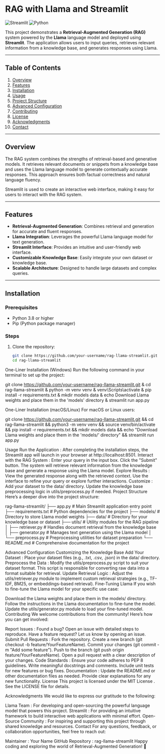 # RAG with Llama and Streamlit

![Streamlit](https://img.shields.io/badge/Streamlit-FF4B4B?style=for-the-badge&logo=streamlit&logoColor=white)
![Python](https://img.shields.io/badge/Python-3776AB?style=for-the-badge&logo=python&logoColor=white)

This project demonstrates a **Retrieval-Augmented Generation (RAG)** system powered by the **Llama** language model and deployed using **Streamlit**. The application allows users to input queries, retrieves relevant information from a knowledge base, and generates responses using Llama.

---

## Table of Contents

1. [Overview](#overview)
2. [Features](#features)
3. [Installation](#installation)
4. [Usage](#usage)
5. [Project Structure](#project-structure)
6. [Advanced Configuration](#advanced-configuration)
7. [Contributing](#contributing)
8. [License](#license)
9. [Acknowledgments](#acknowledgments)
10. [Contact](#contact)

---

## Overview

The RAG system combines the strengths of retrieval-based and generative models. It retrieves relevant documents or snippets from a knowledge base and uses the Llama language model to generate contextually accurate responses. This approach ensures both factual correctness and natural language fluency.

Streamlit is used to create an interactive web interface, making it easy for users to interact with the RAG system.

---

## Features

- **Retrieval-Augmented Generation**: Combines retrieval and generation for accurate and fluent responses.
- **Llama Integration**: Leverages the powerful Llama language model for text generation.
- **Streamlit Interface**: Provides an intuitive and user-friendly web interface.
- **Customizable Knowledge Base**: Easily integrate your own dataset or knowledge base.
- **Scalable Architecture**: Designed to handle large datasets and complex queries.

---

## Installation

### Prerequisites

- Python 3.8 or higher
- Pip (Python package manager)

### Steps

1. Clone the repository:
   ```bash
   git clone https://github.com/your-username/rag-llama-streamlit.git
   cd rag-llama-streamlit

One-Liner Installation (Windows)
Run the following command in your terminal to set up the project:

git clone https://github.com/your-username/rag-llama-streamlit.git & cd rag-llama-streamlit & python -m venv venv & venv\Scripts\activate & pip install -r requirements.txt & mkdir models data & echo Download Llama weights and place them in the 'models\' directory & streamlit run app.py

One-Liner Installation (macOS/Linux)
For macOS or Linux users:

git clone https://github.com/your-username/rag-llama-streamlit.git && cd rag-llama-streamlit && python3 -m venv venv && source venv/bin/activate && pip install -r requirements.txt && mkdir models data && echo "Download Llama weights and place them in the 'models/' directory" && streamlit run app.py

Usage
Run the Application :
After completing the installation steps, the Streamlit app will launch in your browser at http://localhost:8501.
Interact with the RAG System :
Enter your query in the input box.
Click the "Submit" button.
The system will retrieve relevant information from the knowledge base and generate a response using the Llama model.
Explore Results :
View the generated response along with the retrieved context.
Use the interface to refine your query or explore further interactions.
Customize :
Add your dataset to the data/ directory.
Update the knowledge base preprocessing logic in utils/preprocess.py if needed.
Project Structure
Here’s a deeper dive into the project structure:

rag-llama-streamlit/
├── app.py                # Main Streamlit application entry point
├── requirements.txt      # Python dependencies for the project
├── models/               # Directory to store Llama model weights
├── data/                 # Directory for your knowledge base or dataset
├── utils/                # Utility modules for the RAG pipeline
│   ├── retriever.py      # Handles document retrieval from the knowledge base
│   ├── generator.py      # Manages text generation using the Llama model
│   └── preprocess.py     # Preprocessing utilities for dataset preparation
└── README.md             # Comprehensive documentation for the project

Advanced Configuration
Customizing the Knowledge Base
Add Your Dataset :
Place your dataset files (e.g., .txt, .csv, .json) in the data/ directory.
Preprocess the Data :
Modify the utils/preprocess.py script to suit your dataset format. This script is responsible for converting raw data into a format suitable for retrieval.
Update Retrieval Logic :
Adjust the utils/retriever.py module to implement custom retrieval strategies (e.g., TF-IDF, BM25, or embeddings-based retrieval).
Fine-Tuning Llama
If you wish to fine-tune the Llama model for your specific use case:

Download the Llama weights and place them in the models/ directory.
Follow the instructions in the Llama documentation to fine-tune the model.
Update the utils/generator.py module to load your fine-tuned model.
Contributing
We welcome contributions from the community! Here’s how you can get involved:

Report Issues :
Found a bug? Open an issue with detailed steps to reproduce.
Have a feature request? Let us know by opening an issue.
Submit Pull Requests :
Fork the repository.
Create a new branch (git checkout -b feature/YourFeatureName).
Commit your changes (git commit -m "Add some feature").
Push to the branch (git push origin feature/YourFeatureName).
Open a pull request with a clear description of your changes.
Code Standards :
Ensure your code adheres to PEP 8 guidelines.
Write meaningful docstrings and comments.
Include unit tests for new features or bug fixes.
Documentation :
Update the README.md or other documentation files as needed.
Provide clear explanations for any new functionality.
License
This project is licensed under the MIT License . See the LICENSE file for details.

Acknowledgments
We would like to express our gratitude to the following:

Llama Team : For developing and open-sourcing the powerful language model that powers this project.
Streamlit : For providing an intuitive framework to build interactive web applications with minimal effort.
Open-Source Community : For inspiring and supporting this project through shared knowledge and resources.
Contact
For any questions, feedback, or collaboration opportunities, feel free to reach out:

Maintainer : Your Name
GitHub Repository : rag-llama-streamlit
Happy coding and exploring the world of Retrieval-Augmented Generation! 🚀